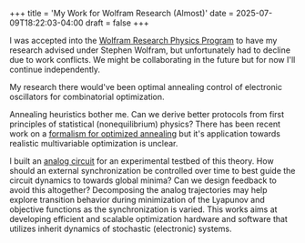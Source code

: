 +++
title = 'My Work for Wolfram Research (Almost)'
date = 2025-07-09T18:22:03-04:00
draft = false
+++

I was accepted into the [Wolfram Research Physics Program](https://education.wolfram.com/summer-school/programs/physics/) to have my research advised under Stephen Wolfram, but unfortunately had to decline due to work conflicts. We might be collaborating in the future but for now I'll continue independently. 

My research there would've been optimal annealing control of electronic oscillators for combinatorial optimization. 

Annealing heuristics bother me. Can we derive better protocols from first principles of statistical (nonequilibrium) physics? There has been recent work on a [formalism for optimized annealing](https://journals.aps.org/pre/pdf/10.1103/PhysRevE.109.065301) but it's application towards realistic multivariable optimization is unclear.

I built an [analog circuit](https://gigabug.org/posts/bug8/) for an experimental testbed of this theory. How should an external synchronization be controlled over time to best guide the circuit dynamics to towards global minima? Can we design feedback to avoid this altogether? Decomposing the analog trajectories may help explore transition behavior during minimization of the Lyapunov and objective functions as the synchronization is varied. This works aims at developing efficient and scalable optimization hardware and software that utilizes inherit dynamics of stochastic (electronic) systems.




